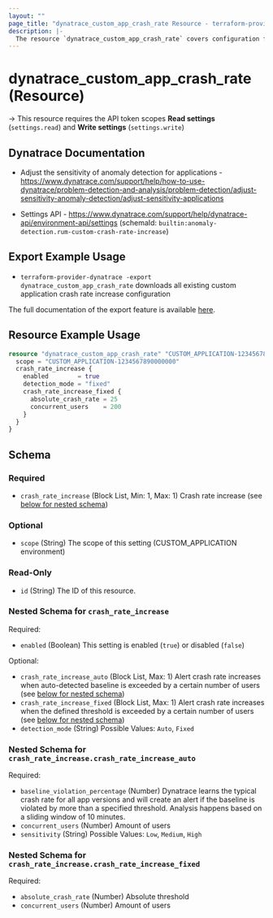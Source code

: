 ```yaml
---
layout: ""
page_title: "dynatrace_custom_app_crash_rate Resource - terraform-provider-dynatrace"
description: |-
  The resource `dynatrace_custom_app_crash_rate` covers configuration for custom application crash rate increase
---
```


# dynatrace_custom_app_crash_rate (Resource)

-> This resource requires the API token scopes **Read settings** (`settings.read`) and **Write settings** (`settings.write`)

## Dynatrace Documentation

- Adjust the sensitivity of anomaly detection for applications - https://www.dynatrace.com/support/help/how-to-use-dynatrace/problem-detection-and-analysis/problem-detection/adjust-sensitivity-anomaly-detection/adjust-sensitivity-applications

- Settings API - https://www.dynatrace.com/support/help/dynatrace-api/environment-api/settings (schemaId: `builtin:anomaly-detection.rum-custom-crash-rate-increase`)

## Export Example Usage

- `terraform-provider-dynatrace -export dynatrace_custom_app_crash_rate` downloads all existing custom application crash rate increase configuration

The full documentation of the export feature is available [here](https://registry.terraform.io/providers/dynatrace-oss/dynatrace/latest/docs/guides/export-v2).

## Resource Example Usage

```terraform
resource "dynatrace_custom_app_crash_rate" "CUSTOM_APPLICATION-1234567890000000" {
  scope = "CUSTOM_APPLICATION-1234567890000000"
  crash_rate_increase {
    enabled        = true
    detection_mode = "fixed"
    crash_rate_increase_fixed {
      absolute_crash_rate = 25
      concurrent_users    = 200
    }
  }
}
```

<!-- schema generated by tfplugindocs -->
## Schema

### Required

- `crash_rate_increase` (Block List, Min: 1, Max: 1) Crash rate increase (see [below for nested schema](#nestedblock--crash_rate_increase))

### Optional

- `scope` (String) The scope of this setting (CUSTOM_APPLICATION environment)

### Read-Only

- `id` (String) The ID of this resource.

<a id="nestedblock--crash_rate_increase"></a>
### Nested Schema for `crash_rate_increase`

Required:

- `enabled` (Boolean) This setting is enabled (`true`) or disabled (`false`)

Optional:

- `crash_rate_increase_auto` (Block List, Max: 1) Alert crash rate increases when auto-detected baseline is exceeded by a certain number of users (see [below for nested schema](#nestedblock--crash_rate_increase--crash_rate_increase_auto))
- `crash_rate_increase_fixed` (Block List, Max: 1) Alert crash rate increases when the defined threshold is exceeded by a certain number of users (see [below for nested schema](#nestedblock--crash_rate_increase--crash_rate_increase_fixed))
- `detection_mode` (String) Possible Values: `Auto`, `Fixed`

<a id="nestedblock--crash_rate_increase--crash_rate_increase_auto"></a>
### Nested Schema for `crash_rate_increase.crash_rate_increase_auto`

Required:

- `baseline_violation_percentage` (Number) Dynatrace learns the typical crash rate for all app versions and will create an alert if the baseline is violated by more than a specified threshold. Analysis happens based on a sliding window of 10 minutes.
- `concurrent_users` (Number) Amount of users
- `sensitivity` (String) Possible Values: `Low`, `Medium`, `High`


<a id="nestedblock--crash_rate_increase--crash_rate_increase_fixed"></a>
### Nested Schema for `crash_rate_increase.crash_rate_increase_fixed`

Required:

- `absolute_crash_rate` (Number) Absolute threshold
- `concurrent_users` (Number) Amount of users
 